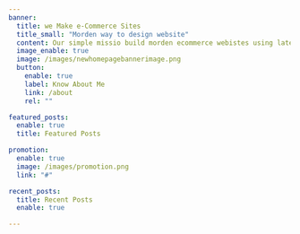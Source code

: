 ```yaml
---
banner:
  title: we Make e-Commerce Sites
  title_small: "Morden way to design website"
  content: Our simple missio build morden ecommerce webistes using latest technologies .
  image_enable: true
  image: /images/newhomepagebannerimage.png
  button:
    enable: true
    label: Know About Me
    link: /about
    rel: ""

featured_posts:
  enable: true
  title: Featured Posts

promotion:
  enable: true
  image: /images/promotion.png
  link: "#"

recent_posts:
  title: Recent Posts
  enable: true

---
```

